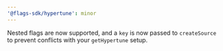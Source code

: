```yaml
---
'@flags-sdk/hypertune': minor
---
```


Nested flags are now supported, and a `key` is now passed to `createSource` to prevent conflicts with your `getHypertune` setup.
